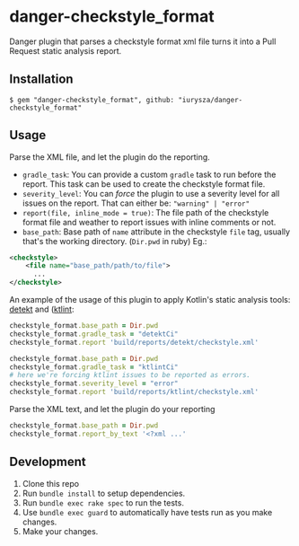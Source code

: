 # danger-checkstyle_format

Danger plugin that parses a checkstyle format xml file turns it into a Pull Request static analysis report.

## Installation
``` bashrc
$ gem "danger-checkstyle_format", github: "iurysza/danger-checkstyle_format"
```
## Usage

Parse the XML file, and let the plugin do the reporting.
- `gradle_task`: You can provide a custom `gradle` task to run before the report. This task can be used to create the checkstyle format file.
- `severity_level`: You can _force_ the plugin to use a severity level for all issues on the report. That can either be: `"warning" | "error"`
- `report(file, inline_mode = true)`: The file path of the checkstyle format file and weather to report issues with inline comments or not.
- `base_path`: Base path of `name` attribute in the checkstyle `file` tag, usually that's the working directory. (`Dir.pwd` in ruby)
Eg.:

``` xml
<checkstyle>
    <file name="base_path/path/to/file">
      ...
</checkstyle>
```
An example of the usage of this plugin to apply Kotlin's static analysis tools: [detekt](https://github.com/detekt/detekt) and ([ktlint](https://ktlint.github.io/):
``` ruby
checkstyle_format.base_path = Dir.pwd
checkstyle_format.gradle_task = "detektCi"
checkstyle_format.report 'build/reports/detekt/checkstyle.xml'

checkstyle_format.base_path = Dir.pwd
checkstyle_format.gradle_task = "ktlintCi"
# here we're forcing ktlint issues to be reported as errors.
checkstyle_format.severity_level = "error"
checkstyle_format.report 'build/reports/ktlint/checkstyle.xml'
```


Parse the XML text, and let the plugin do your reporting
``` ruby
checkstyle_format.base_path = Dir.pwd
checkstyle_format.report_by_text '<?xml ...'
```

## Development

1. Clone this repo
2. Run `bundle install` to setup dependencies.
3. Run `bundle exec rake spec` to run the tests.
4. Use `bundle exec guard` to automatically have tests run as you make changes.
5. Make your changes.
